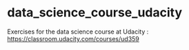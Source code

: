 # data_science_course_udacity

Exercises for the data science course at Udacity : https://classroom.udacity.com/courses/ud359
